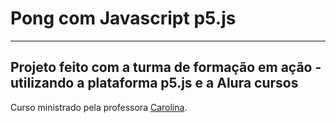 # Pong com Javascript p5.js
___
## Projeto feito com a turma de formação em ação - utilizando a plataforma p5.js e a Alura cursos

Curso ministrado pela professora [Carolina](https://github.com/Carolinasgoncalves21).

